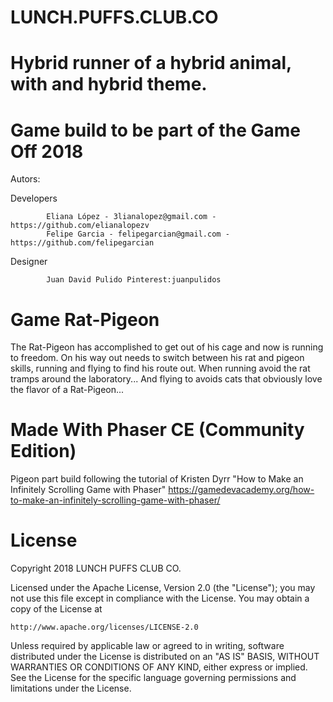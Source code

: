 # LUNCH.PUFFS.CLUB.CO
# Hybrid runner of a hybrid animal, with and hybrid theme. 
# Game build to be part of the Game Off 2018 

Autors: 

Developers 

            Eliana López - 3lianalopez@gmail.com -  https://github.com/elianalopezv 
            Felipe Garcia - felipegarcian@gmail.com - https://github.com/felipegarcian
Designer 

            Juan David Pulido Pinterest:juanpulidos

# Game Rat-Pigeon 
The Rat-Pigeon has accomplished to get out of his cage and now is running to freedom. 
On his way out needs to switch between his rat and pigeon skills, running and flying to find his route out. 
When running avoid the rat tramps around the laboratory... 
And flying to avoids cats that obviously love the flavor of a Rat-Pigeon... 


# Made With Phaser CE (Community Edition)

Pigeon part build following the tutorial of Kristen Dyrr "How to Make an Infinitely Scrolling Game with Phaser" https://gamedevacademy.org/how-to-make-an-infinitely-scrolling-game-with-phaser/ 

# License

Copyright 2018 LUNCH PUFFS CLUB CO.

Licensed under the Apache License, Version 2.0 (the "License");
you may not use this file except in compliance with the License.
You may obtain a copy of the License at

    http://www.apache.org/licenses/LICENSE-2.0

Unless required by applicable law or agreed to in writing, software
distributed under the License is distributed on an "AS IS" BASIS,
WITHOUT WARRANTIES OR CONDITIONS OF ANY KIND, either express or implied.
See the License for the specific language governing permissions and
limitations under the License.
